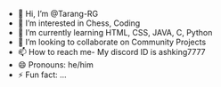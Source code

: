 - 👋 Hi, I’m @Tarang-RG
- 👀 I’m interested in Chess, Coding
- 🌱 I’m currently learning HTML, CSS, JAVA, C, Python
- 💞️ I’m looking to collaborate on Community Projects
- 📫 How to reach me- My discord ID is ashking7777
- 😄 Pronouns: he/him
- ⚡ Fun fact: ...

<!---
Tarang-RG/Tarang-RG is a ✨ special ✨ repository because its `README.md` (this file) appears on your GitHub profile.
You can click the Preview link to take a look at your changes.
--->
